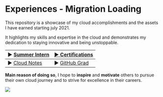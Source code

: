 # Experiences - Migration Loading 
This repository is a showcase of my cloud accomplishments and the assets I have earned starting july 2021. 


It highlights my skills and expertise in the cloud and demonstrates my dedication to staying innovative and being unstoppable.
<!--
### Aquired Exams
> Sort by timeline.
- [1- Microsoft Azure Fundamentals](/Certifications!/1°AZ-900.pdf)
- [2- Microsoft Azure Data Fundamentals ](/Certifications!/2°DP-900.pdf)
- [3- Microsoft Azure AI Fundamentals ](/Certifications!/3°AI-900.pdf)
- [4- Microsoft Power Platform Fundamentals ](/Certifications!/4°PL-900.pdf)
- [5- Microsoft Azure Administrator Associate](/Certifications!/5°AZ-104.pdf)
- [6- Microsoft Azure Security Engineer Associate](/Certifications!/6°AZ-500.pdf)
- [7- Microsoft DevOps Engineer Expert](/Certifications!/7°AZ-400.pdf)
- [8- Microsoft Azure Developer Associate](/Certifications!/8°AZ-204.pdf)
- [9- Microsoft Certified Trainer](/Certifications!/MCT.pdf)
- [10- Microsoft Security, Compliance, and Identity Fundamentals](/Certifications!/9°SC-900.pdf)
- [11- Terraform Associate ](/Certifications!/10°Terraform.pdf)
- [12- Microsoft Azure Solutions Architect Expert](/Certifications!/11°AZ-305.pdf)
- [13- Microsoft Azure Network Engineer Associate ](/Certifications!/12°AZ-700.pdf)
- [14- Microsoft Security Operations Analyst Associate](/Certifications!/13°SC-200.pdf)
- [15- AWS Certified Cloud Practitioner ](/Certifications!/14°%20AWS%20Certified%20Cloud%20Practitioner%20certificate.pdf)
 -->


 |▶ [Summer Intern](First_InternReport/README.md)|[▶ Certifications](Certifications!/README.md)|
 |---|---|
 |▶ [Cloud Notes](https://github.com/Y4HYA4/ExperienceInCloud/tree/main/Notes#readme)|▶ [GitHub Grad](https://github.com/Y4HYA4/GitHubGraduation-2022/blob/main/README.md)|

**Main reason of doing so**, I hope to **inspire** and **motivate** others to pursue their own cloud journey and to strive for excellence in their careers.

<img src="cover.png">




